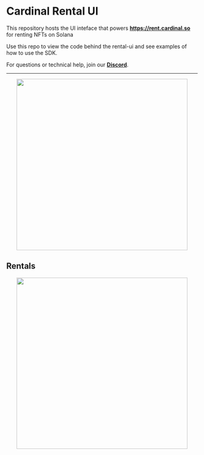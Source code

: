 # Cardinal Rental UI

This repository hosts the UI inteface that powers **https://rent.cardinal.so** for renting NFTs on Solana

Use this repo to view the code behind the rental-ui and see examples of how to use the SDK.

For questions or technical help, join our **[Discord](https://discord.gg/cardinallabs)**.

---

<div style="text-align: center; width: 100%;">
  <img style="height: 450px" src="./docs-assets/banner.png" />
</div>

## Rentals

<div style="text-align: center; width: 100%;">
  <img style="height: 450px" src="./docs-assets/landing.svg" />
</div>

